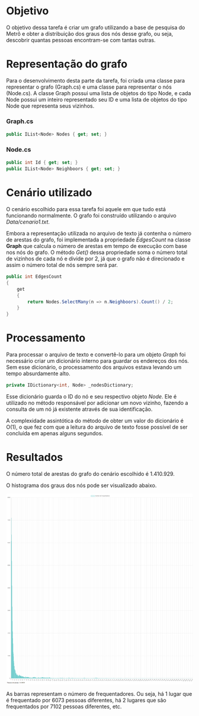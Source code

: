 # Objetivo

O objetivo dessa tarefa é criar um grafo utilizando a base de pesquisa do Metrô e obter a distribuição dos graus dos nós desse grafo, ou seja, descobrir quantas pessoas encontram-se com tantas outras.

# Representação do grafo

Para o desenvolvimento desta parte da tarefa, foi criada uma classe para representar o grafo (Graph.cs) e uma classe para representar o nós (Node.cs). A classe Graph possui uma lista de objetos do tipo Node, e cada Node possui um inteiro representado seu ID e uma lista de objetos do tipo Node que representa seus vizinhos.

### Graph.cs

```C#
public IList<Node> Nodes { get; set; }
```

### Node.cs

```C#
public int Id { get; set; }
public IList<Node> Neighboors { get; set; }
```

# Cenário utilizado

O cenário escolhido para essa tarefa foi aquele em que tudo está funcionando normalmente. O grafo foi construído utilizando o arquivo _Data/cenario1.txt_.

Embora a representação utilizada no arquivo de texto já contenha o número de arestas do grafo, foi implementada a propriedade _EdgesCount_ na classe **Graph** que calcula o número de arestas em tempo de execução com base nos nós do grafo. O método _Get()_ dessa propriedade soma o número total de vizinhos de cada nó e divide por 2, já que o grafo não é direcionado e assim o número total de nós sempre será par.

```C#
public int EdgesCount
{
    get
    {
        return Nodes.SelectMany(n => n.Neighboors).Count() / 2;
    }
}
```

# Processamento

Para processar o arquivo de texto e convertê-lo para um objeto _Graph_ foi necessário criar um dicionário interno para guardar os endereços dos nós. Sem esse dicionário, o processamento dos arquivos estava levando um tempo absurdamente alto.

```C#
private IDictionary<int, Node> _nodesDictionary;
```

Esse dicionário guarda o ID do nó e seu respectivo objeto _Node_. Ele é utilizado no método responsável por adicionar um novo vizinho, fazendo a consulta de um nó já existente através de sua identificação.

A complexidade assintótica do método de obter um valor do dicionário é O(1), o que fez com que a leitura do arquivo de texto fosse possível de ser concluída em apenas alguns segundos.

# Resultados

O número total de arestas do grafo do cenário escolhido é 1.410.929.

O histograma dos graus dos nós pode ser visualizado abaixo.

![Histograma](Images/EP2_1.png)

As barras representam o número de frequentadores. Ou seja, há 1 lugar que é frequentado por 6073 pessoas diferentes, há 2 lugares que são frequentados por 7102 pessoas diferentes, etc.
